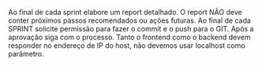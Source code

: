 Ao final de cada sprint elabore um report detalhado. O report NÃO deve conter próximos passos recomendados ou ações futuras.
Ao final de cada SPRINT solicite permissão para fazer o commit e o push para o GIT. Após a aprovação siga com o processo.
Tanto o frontend como o backend devem responder no endereço de IP do host, não devemos usar localhost como parâmetro.